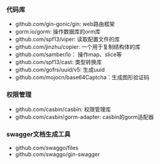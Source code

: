 
### 代码库
- github.com/gin-gonic/gin: web路由框架
- gorm.io/gorm: 操作数据库的orm库
- github.com/spf13/viper: 读取配置文件的库
- github.com/jinzhu/copier: 一个用于复制结构体的库
- github.com/samber/lo： 操作map、slice等
- github.com/spf13/cast: 类型转换库
- github.com/gofrs/uuid/v5: 生成uuid
- github.com/mojocn/base64Captcha：生成图形验证码

### 权限管理
- github.com/casbin/casbin: 权限管理库
- github.com/casbin/gorm-adapter: casbin的gorm适配器


### swagger文档生成工具
- github.com/swaggo/files
- github.com/swaggo/gin-swagger